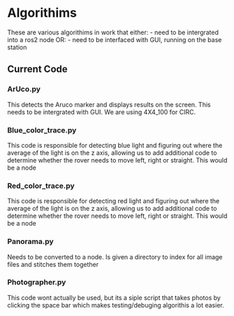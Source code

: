 #  Algorithims

These are various algorithims in work that either:
    - need to be intergrated into a ros2 node
    OR:
    - need to be interfaced with GUI, running on the base station

## Current  Code

### ArUco.py
This detects the Aruco marker and displays results on the screen. This needs to be intergrated with GUI. We are using 4X4_100 for CIRC.

### Blue_color_trace.py
This code is responsible for detecting blue light and figuring out where the average of the light is on the z axis, allowing us to add additional code to determine whether the rover needs to move left, right or straight. This would be a node

### Red_color_trace.py
This code is responsible for detecting red light and figuring out where the average of the light is on the z axis, allowing us to add additional code to determine whether the rover needs to move left, right or straight. This would be a node

### Panorama.py
Needs to be converted to a node. Is given a directory to index for all image files and stitches them together

### Photographer.py
This code wont actually be used, but its a siple script that takes photos by clicking the space bar which makes testing/debuging algorithis a lot easier.
